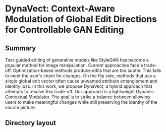 # DynaVect: Context-Aware Modulation of Global Edit Directions for Controllable GAN Editing

## Summary

Text-guided editing of generative models like StyleGAN has become a popular method for image manipulation. Current approaches face a trade-off. Optimization-based methods produce edits that are too subtle. This fails to meet the user's intent for changes. On the flip side, methods that use a single global edit vector often cause unwanted attribute entanglement and identity loss. In this work, we propose DynaVect, a hybrid approach that attempts to resolve this trade-off. Our approach is a lightweight Dynamic Contextual Modulator. The goal is to strike a balance between allowing users to make meaningful changes while still preserving the identity of the source picture. 

## Directory layout
